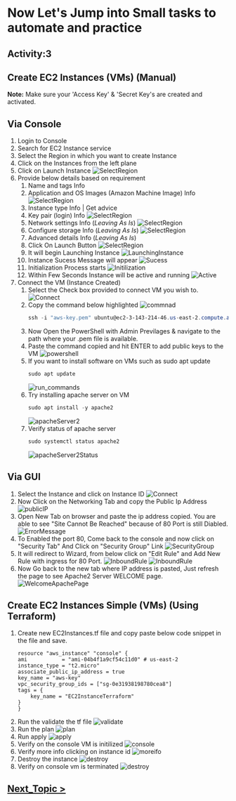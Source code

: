# Now Let's Jump into Small tasks to automate and practice #
## Activity:3
## Create EC2 Instances (VMs) (Manual) ##

**Note:** Make sure your 'Access Key' & 'Secret Key's are created and activated.

## Via Console ###

1. Login to Console
2. Search for EC2 Instance service
3. Select the Region in which you want to create Instance
4. Click on the Instances from the left plane
5. Click on Launch Instance
   ![SelectRegion](../../../snaps/Manual-EC2-VM-RegionSelection.png)
6. Provide below details based on requirement
    1.  Name and tags  Info
    2.  Application and OS Images (Amazon Machine Image)  Info
        ![SelectRegion](../../../snaps/Manual-EC2-VM-Name,Tag,Os.png)
    3.  Instance type  Info | Get advice
    4.  Key pair (login)  Info
        ![SelectRegion](../../../snaps/Manual-EC2-VM-InstanceType,Key-Pair.png)
    5.  Network settings  Info (*Leaving As Is*)
        ![SelectRegion](../../../snaps/Manual-EC2-VM-networksettings.png)
    6.  Configure storage  Info (*Leaving As Is*)
        ![SelectRegion](../../../snaps/Manual-EC2-VM-configureStorage.png)
    7.  Advanced details  Info (*Leaving As Is*)
    8.  Click On Launch Button
        ![SelectRegion](../../../snaps/Manual-EC2-VM-advanceSettings.png)
    9.  It will begin Launching Instance 
        ![LaunchingInstance](../../../snaps/Manual-EC2-VM-lanunchingInstance.png)
    10. Instance Sucess Message will appear
        ![Sucess](../../../snaps/Manual-EC2-VM-lanunchingInstanceSucess.png)
    11. Initialization Process starts
        ![Initilization](../../../snaps/Manual-EC2-VM-lanunchingInstanceSucess-Initializing.png)
    12. Within Few Seconds Instance will be active and running
        ![Active](../../../snaps/Manual-EC2-VM-lanunchingInstanceSucess-Initializing-active.png)
7. Connect the VM (Instance Created)
    1. Select the Check box provided to connect VM you wish to.
        ![Connect](../../../snaps/Manual-EC2-VM-connect.png)
    2. Copy the command below highlighted
        ![commnad](../../../snaps/Manual-EC2-VM-connect-copy-command.png)
        ```powershell
        ssh -i "aws-key.pem" ubuntu@ec2-3-143-214-46.us-east-2.compute.amazonaws.com
        ```
    3. Now Open the PowerShell with Admin Previlages & navigate to the path where your .pem file is available.
    4. Paste the command copied and hit ENTER to add public keys to the VM
        ![powershell](../../../snaps/Manual-EC2-VM-addRSAKeytoVM.png)
    5. If you want to install software on VMs such as sudo apt update
        ```powershell
        sudo apt update
        ```
        ![run_commands](../../../snaps/Manual-EC2-VM-runcommands.png)
    6. Try installing apache server on VM
        ```powershell
        sudo apt install -y apache2
        ```
        ![apacheServer2](../../../snaps/Manual-EC2-VM-apache2Server.png)
    7. Verify status of apache server
        ```powershell
        sudo systemctl status apache2
        ```
        ![apacheServer2Status](../../../snaps/Manual-EC2-VM-apache2ServerStatus.png)

## Via GUI ###
1.  Select the Instance and click on Instance ID
    ![Connect](../../../snaps/Manual-EC2-VM-connect.png)
2.  Now Click on the Networking Tab and copy the Public Ip Address
    ![publicIP](../../../snaps/Manual-EC2-VM-networkingTab.png)
3.  Open New Tab on browser and paste the ip address copied. 
    You are able to see "Site Cannot Be Reached" because of 80 Port is still Diabled.
    ![ErrorMessage](../../../snaps/Manual-EC2-VM-SiteCannotBeReached.png)
4.  To Enabled the port 80, Come back to the console and now click on "Security Tab"
    And Click on "Security Group" Link
    ![SecurityGroup](../../../snaps/Manual-EC2-VM-SecurityTab.png)
5.  It will redirect to Wizard, from below click on "Edit Rule" and Add New Rule with ingress for 80 Port.
    ![InboundRule](../../../snaps/Manual-EC2-VM-InboundRule.png)
    ![InboundRule](../../../snaps/Manual-EC2-VM-InboundRule2.png)
6.  Now Go back to the new tab where IP address is pasted, Just refresh the page to see Apache2 Server WELCOME page.
    ![WelcomeApachePage](../../../snaps/Manual-EC2-VM-apachewelcome.png)

## Create EC2 Instances Simple (VMs) (Using Terraform) ##
1.  Create new EC2Instances.tf file and copy paste below code snippet in the file and save.
    ```
    resource "aws_instance" "console" {
    ami           = "ami-04b4f1a9cf54c11d0" # us-east-2
    instance_type = "t2.micro"
    associate_public_ip_address = true
    key_name = "aws-key"
    vpc_security_group_ids = ["sg-0e31938198780cea8"]
    tags = {
        key_name = "EC2InstanceTerraform"
    }
    }
    ```
2.  Run the validate the tf file
    ![validate](../../../snaps/Manual-EC2-VM-terraform-simpleInstance.png)
3.  Run the plan
    ![plan](../../../snaps/Manual-EC2-VM-terraform-simpleInstance1.png)
4.  Run apply 
    ![apply](../../../snaps/Manual-EC2-VM-terraform-simpleInstance2.png)
5.  Verify on the console VM is initilized
    ![console](../../../snaps/Manual-EC2-VM-terraform-simpleInstance3.png)
6.  Verify more info clicking on instance id
    ![moreifo](../../../snaps/Manual-EC2-VM-terraform-simpleInstance4.png)
7.  Destroy the instance 
    ![destroy](../../../snaps/Manual-EC2-VM-terraform-simpleInstance5.png)
8.  Verify on console vm is terminated 
    ![destroy](../../../snaps/Manual-EC2-VM-terraform-simpleInstance6.png)

## [Next_Topic > ](../../../Tasks/aws/docs/S3Bucket.md) ##